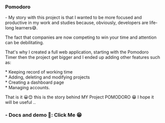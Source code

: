 <h3>Pomodoro</h3>
<p>- My story with this project is that I wanted to be more focused and productive in my work and studies because, obviously, developers are life-long learners😅.</p>
<p>The fact that companies are now competing to win your time and attention can be debilitating.</p>
<p> That's why I created a full web application, 
starting with the Pomodoro Timer then the project get bigger and I ended up adding other features such as:</p>
* Keeping record of working time<br>
* Adding, deleting and modifying projects<br>
* Creating a dashboard page<br>
* Managing accounts.</p> That is it 😀😊 this is the story behind MY Project POMODORO 😁
I hope it will be useful ..
<h3>
 - Docs and demo 💎: <a src="https://nawfelsekrafi.github.io/pomodoro-doc/" target="_blank"> Click Me 😁</a> 
 </h3>

